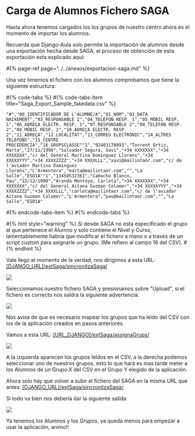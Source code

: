 # Carga de Alumnos Fichero SAGA

Hasta ahora tenemos cargados los los grupos de nuestro centro ahora es el momento de importar los alumnos.

Recuerda que Django-Aula solo permite la importación de alumnos desde una exportación hecha desde SAGA, el proceso de obtención de esta exportación esta explicado aquí:

#{% page-ref page="../../anexos/exportacion-saga.md" %}

Una vez tenemos el fichero con los alumnos comprobamos que tiene la siguiente estructura:

#{% code-tabs %}
#{% code-tabs-item title="Saga\_Export\_Sample\_fakedata.csv" %}
```text
"#","00_IDENTIFICADOR DE L'ALUMNE/A","01_NOM","02_DATA NAIXEMENT","03_RESPONSABLE 1","04_TELÈFON RESP. 1","05_MÒBIL RESP. 1","06_ADREÇA ELECTR. RESP. 1","07_RESPONSABLE 2","08_TELÈFON RESP. 2","09_MÒBIL RESP. 2","10_ADREÇA ELECTR. RESP. 2","11_ADREÇA","12_LOCALITAT","13_CORREU ELECTRÒNIC","14_ALTRES TELÈFONS","15_CENTRE PROCEDÈNCIA","16_GRUPSCLASSE""1","92483170093","Torrent Ortiz, Marta","27/11/1998","Salvador Segura, Xavi","+34 XXXXXXX","+34 XXXXXXX","c/ del General Martina Dominguez Llorens","+34 XXXXXYYY","+34 XXXXZZZZ","+34 XXXXLLL","xavi@mailintaor.com","c/ de l'aviador Martina Dominguez Llorens","L'Armentera","marta@mailintaor.com","","La Salle","ESO1A""1","13450532361","Camacho Blanco, Pau","12/12/1990","Aranda Montoya, Carlota","+34 XXXXXXX","+34 XXXXXXX","c/ del General Aitana Guzman Colomer","+34 XXXXXYYY","+34 XXXXZZZZ","+34 XXXXLLL","carlota@mailintaor.com","c/ de l'aviador Aitana Guzman Colomer","L'Armentera","pau@mailintaor.com","","La Salle","ESO1A"
```
#{% endcode-tabs-item %}
#{% endcode-tabs %}

#{% hint style="warning" %}
Si desde SAGA no esta especificado el grupo al que pertenece el Alumno y solo contiene el Nivel y Curso, lamentablemente habría que modificar el fichero a mano o a través de un script custom para asignarle un grupo. \(Me refiero al campo 16 del CSV\).
#{% endhint %}

Vale llego el momento de la verdad, nos dirigimos a esta URL: [\[DJANGO\_URL\]/extSaga/sincronitzaSaga/](https://djau.local/extSaga/sincronitzaSaga/) 

![](../../.gitbook/assets/image%20%2813%29.png)

Seleccionamos nuestro fichero SAGA  y presionamos sobre "Upload", si el fichero es correcto nos saldra la siguiente advertencia:

![](../../.gitbook/assets/image%20%2829%29.png)

Nos avisa de que es necesario mapear los grupos que ha leído del CSV con los de la aplicación creados en pasos anteriores.

Vamos a esta URL: [\[URL\_DJANGO\]/extSaga/assignaGrups/](https://djau.local/extSaga/assignaGrups/)

![](../../.gitbook/assets/image%20%2817%29.png)

A la izquierda aparecen los grupos leídos en el CSV, a la derecha podemos seleccionar uno de nuestros grupos, esto lo que hará es mas tarde meter a los Alumnos de un Grupo X del CSV en el Grupo Y elegido de la aplicación.

Ahora solo hay que volver a subir el fichero del SAGA en la misma URL que antes: [\[DJANGO\_URL\]/extSaga/sincronitzaSaga/](https://djau.local/extSaga/sincronitzaSaga/) 

Si todo va bien nos debería dar la siguiente salida:

![](../../.gitbook/assets/image%20%281%29.png)

Ya tenemos los Alumnos y los Grupos, ya queda menos para empezar a usar la aplicación, animo!!

